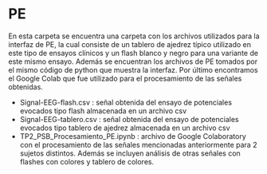 # PE
En esta carpeta se encuentra una carpeta con los archivos utilizados para la interfaz de PE, la cual consiste de un tablero de ajedrez típico utilizado en este tipo de ensayos clínicos y un flash blanco y negro para una variante de este mismo ensayo. Además se encuentran los archivos de PE tomados por el mismo código de python que muestra la interfaz. Por último encontramos el Google Colab que fue utilizado para el procesamiento de las señales obtenidas.
* Signal-EEG-flash.csv : señal obtenida del ensayo de potenciales evocados tipo flash almacenada en un archivo csv
* Signal-EEG-tablero.csv : señal obtenida del ensayo de potenciales evocados tipo tablero de ajedrez almacenada en un archivo csv
* TP2_PSB_Procesamiento_PE.ipynb : archivo de Google Colaboratory con el procesamiento de las señales mencionadas anteriormente para 2 sujetos distintos. Además se incluyen análisis de otras señales con flashes con colores y tablero de colores. 
